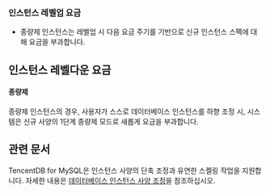 
### 인스턴스 레벨업 요금
- 종량제 인스턴스는 레벨업 시 다음 요금 주기를 기반으로 신규 인스턴스 스펙에 대해 요금을 부과합니다.

<span id = "degrade_billing"></span>
## 인스턴스 레벨다운 요금
#### 종량제
종량제 인스턴스의 경우, 사용자가 스스로 데이터베이스 인스턴스를 하향 조정 시, 시스템은 신규 사양의 1단계 종량제 모드로 새롭게 요금을 부과합니다.

## 관련 문서
TencentDB for MySQL은 인스턴스 사양의 단축 조정과 유연한 스켈링 작업을 지원합니다. 자세한 내용은 [데이터베이스 인스턴스 사양 조정](https://intl.cloud.tencent.com/zh/document/product/236/19707)을 참조하십시오.


